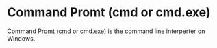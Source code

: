 # Command Promt (cmd or cmd.exe)
Command Promt (cmd or cmd.exe) is the command line interperter on Windows. 



